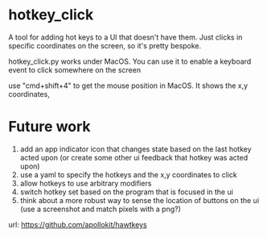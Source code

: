 # hotkey_click

A tool for adding hot keys to a UI that doesn't have them. Just clicks in specific 
coordinates on the screen, so it's pretty bespoke.

hotkey_click.py works under MacOS. You can use it to enable a keyboard event to click somewhere on the screen

use "cmd+shift+4" to get the mouse position in MacOS. It shows the x,y coordinates, 

# Future work
1. add an app indicator icon that changes state based on the last hotkey acted upon (or create some other ui feedback that hotkey was acted upon)
1. use a yaml to specify the hotkeys and the x,y coordinates to click
1. allow hotkeys to use arbitrary modifiers
1. switch hotkey set based on the program that is focused in the ui
1. think about a more robust way to sense the location of buttons on the ui (use a screenshot and match pixels with a png?)

url: https://github.com/apollokit/hawtkeys